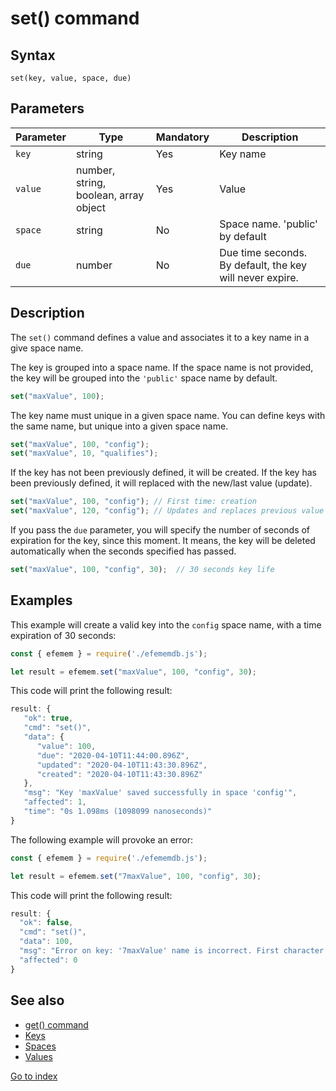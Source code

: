 # set() command

## **Syntax** 

`set(key, value, space, due)`



## **Parameters**

| Parameter | Type                                  | Mandatory | Description                                              |
| --------- | ------------------------------------- | --------- | -------------------------------------------------------- |
| `key`     | string                                | Yes       | Key name                                                 |
| `value`   | number, string, boolean, array object | Yes       | Value                                                    |
| `space`   | string                                | No        | Space name. 'public' by default                          |
| `due`     | number                                | No        | Due time seconds. By default, the key will never expire. |



## **Description**

The `set()` command defines a value and associates it to a key name in a give space name. 

The key is grouped into a space name. If the space name is not provided, the key will be grouped into the `'public'` space name by default.

```javascript
set("maxValue", 100);
```



The key name must unique in a given space name. You can define keys with the same name, but unique into a given space name.

```javascript
set("maxValue", 100, "config");
set("maxValue", 10, "qualifies");
```



If the key has not been previously defined, it will be created. If the key has been previously defined, it will replaced with the new/last value (update).

```javascript
set("maxValue", 100, "config"); // First time: creation
set("maxValue", 120, "config"); // Updates and replaces previous value
```



If you pass the `due` parameter, you will specify the number of seconds of expiration for the key, since this moment. It means, the key will be deleted automatically when the seconds specified has passed.

```javascript
set("maxValue", 100, "config", 30);  // 30 seconds key life
```



## **Examples**

This example will create a valid key into the `config` space name, with a time expiration of 30 seconds:

```javascript
const { efemem } = require('./efememdb.js');

let result = efemem.set("maxValue", 100, "config", 30);
```



This code will print the following result:

```javascript
result: {  
   "ok": true,  
   "cmd": "set()",  
   "data": {    
      "value": 100,    
      "due": "2020-04-10T11:44:00.896Z",    
      "updated": "2020-04-10T11:43:30.896Z",    
      "created": "2020-04-10T11:43:30.896Z"  
   },  
   "msg": "Key 'maxValue' saved successfully in space 'config'",  
   "affected": 1,  
   "time": "0s 1.098ms (1098099 nanoseconds)" 
} 
```



The following example will provoke an error:

```javascript
const { efemem } = require('./efememdb.js');

let result = efemem.set("7maxValue", 100, "config", 30);
```



This code will print the following result:

```javascript
result: {
  "ok": false,
  "cmd": "set()",
  "data": 100,
  "msg": "Error on key: '7maxValue' name is incorrect. First character must be alphabetical",
  "affected": 0
}
```





## **See also**

- [get() command](command-get.md)
- [Keys](keys.md)
- [Spaces](spaces.md)
- [Values](values.md)



[Go to index](index.md)